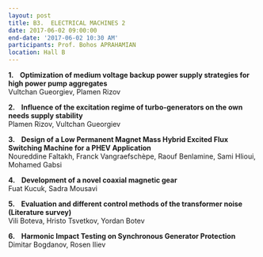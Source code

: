 ```yaml
---
layout: post
title: B3.  ELECTRICAL MACHINES 2
date: 2017-06-02 09:00:00
end-date: '2017-06-02 10:30 AM'
participants: Prof. Bohos APRAHAMIAN
location: Hall B
---
```



**1. &nbsp;&nbsp; Optimization of medium voltage backup power supply strategies for high power pump aggregates**
<br>Vultchan Gueorgiev, Plamen Rizov

**2. &nbsp;&nbsp; Influence of the excitation regime of turbo-generators on the own needs supply stability**
<br>Plamen Rizov, Vultchan Gueorgiev

**3. &nbsp;&nbsp; Design of a Low Permanent Magnet Mass Hybrid Excited Flux Switching Machine for a PHEV Application**
<br>Noureddine Faltakh, Franck Vangraefsch&egrave;pe, Raouf Benlamine, Sami Hlioui, Mohamed Gabsi

**4. &nbsp;&nbsp; Development of a novel coaxial magnetic gear**
<br>Fuat Kucuk, Sadra Mousavi

**5. &nbsp;&nbsp; Evaluation and different control methods of the transformer noise (Literature survey)**
<br>Vili Boteva, Hristo Tsvetkov, Yordan Botev

**6. &nbsp;&nbsp; Harmonic Impact Testing on Synchronous Generator Protection**
<br>Dimitar Bogdanov, Rosen Iliev